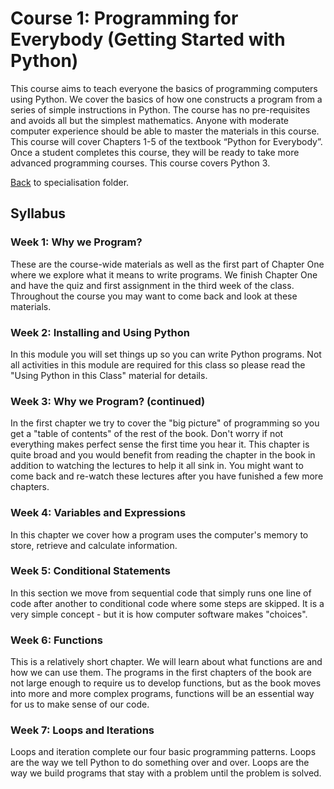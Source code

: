 # Course 1: Programming for Everybody (Getting Started with Python)
This course aims to teach everyone the basics of programming computers using Python. We cover the basics of how one constructs a program from a series of simple instructions in Python.  The course has no pre-requisites and avoids all but the simplest mathematics. Anyone with moderate computer experience should be able to master the materials in this course. This course will cover Chapters 1-5 of the textbook “Python for Everybody”.  Once a student completes this course, they will be ready to take more advanced programming courses. This course covers Python 3.

[Back](https://github.com/altaafkhan/py4e) to specialisation folder.

## Syllabus
### Week 1: Why we Program?
These are the course-wide materials as well as the first part of Chapter One where we explore what it means to write programs. We finish Chapter One and have the quiz and first assignment in the third week of the class. Throughout the course you may want to come back and look at these materials.

### Week 2: Installing and Using Python
In this module you will set things up so you can write Python programs. Not all activities in this module are required for this class so please read the "Using Python in this Class" material for details.

### Week 3: Why we Program? (continued)
In the first chapter we try to cover the "big picture" of programming so you get a "table of contents" of the rest of the book. Don't worry if not everything makes perfect sense the first time you hear it. This chapter is quite broad and you would benefit from reading the chapter in the book in addition to watching the lectures to help it all sink in. You might want to come back and re-watch these lectures after you have funished a few more chapters.

### Week 4: Variables and Expressions
In this chapter we cover how a program uses the computer's memory to store, retrieve and calculate information.

### Week 5: Conditional Statements
In this section we move from sequential code that simply runs one line of code after another to conditional code where some steps are skipped. It is a very simple concept - but it is how computer software makes "choices".

### Week 6: Functions
This is a relatively short chapter. We will learn about what functions are and how we can use them. The programs in the first chapters of the book are not large enough to require us to develop functions, but as the book moves into more and more complex programs, functions will be an essential way for us to make sense of our code.

### Week 7: Loops and Iterations
Loops and iteration complete our four basic programming patterns. Loops are the way we tell Python to do something over and over. Loops are the way we build programs that stay with a problem until the problem is solved.
